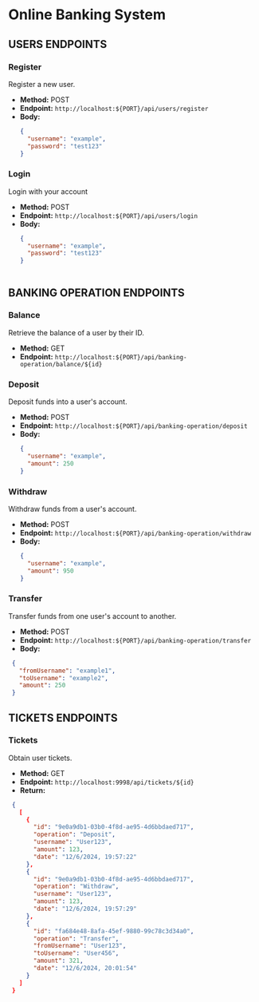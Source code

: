 # Online Banking System

## USERS ENDPOINTS

### Register
Register a new user.

- **Method:** POST
- **Endpoint:** `http://localhost:${PORT}/api/users/register`
- **Body:**
  ```json
  {
    "username": "example",
    "password": "test123"
  }


### Login
Login with your account

- **Method:** POST
- **Endpoint:** `http://localhost:${PORT}/api/users/login`
- **Body:**
  ```json
  {
    "username": "example",
    "password": "test123"
  }



## BANKING OPERATION ENDPOINTS

### Balance
Retrieve the balance of a user by their ID.

- **Method:** GET
- **Endpoint:** `http://localhost:${PORT}/api/banking-operation/balance/${id}`


### Deposit
Deposit funds into a user's account.

- **Method:** POST
- **Endpoint:** `http://localhost:${PORT}/api/banking-operation/deposit`
- **Body:**
  ```json
  {
    "username": "example",
    "amount": 250
  }


### Withdraw
Withdraw funds from a user's account.

- **Method:** POST
- **Endpoint:** `http://localhost:${PORT}/api/banking-operation/withdraw`
- **Body:**
  ```json
  {
    "username": "example",
    "amount": 950
  }


### Transfer
Transfer funds from one user's account to another.

- **Method:** POST
- **Endpoint:** `http://localhost:${PORT}/api/banking-operation/transfer`
- **Body:**
 ```json
  {
    "fromUsername": "example1",
    "toUsername": "example2",
    "amount": 250
  }
```

## TICKETS ENDPOINTS

### Tickets
Obtain user tickets.

- **Method:** GET
- **Endpoint:** `http://localhost:9998/api/tickets/${id}`
- **Return:**  
 ```json
  {
    [
      {
        "id": "9e0a9db1-03b0-4f8d-ae95-4d6bbdaed717",
        "operation": "Deposit",
        "username": "User123",
        "amount": 123,
        "date": "12/6/2024, 19:57:22"
      },
      {
        "id": "9e0a9db1-03b0-4f8d-ae95-4d6bbdaed717",
        "operation": "Withdraw",
        "username": "User123",
        "amount": 123,
        "date": "12/6/2024, 19:57:29"
      },
      {
        "id": "fa684e48-8afa-45ef-9880-99c78c3d34a0",
        "operation": "Transfer",
        "fromUsername": "User123",
        "toUsername": "User456",
        "amount": 321,
        "date": "12/6/2024, 20:01:54"
      }
    ]
  }
